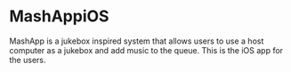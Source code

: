 # MashAppiOS
MashApp is a jukebox inspired  system that allows users to use a host computer as a jukebox and add music to the queue.  This is the iOS app for the users.
